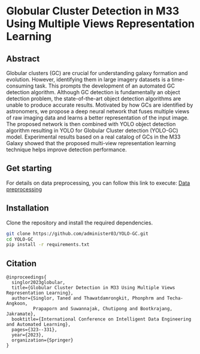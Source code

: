 # Globular Cluster Detection in M33 Using Multiple Views Representation Learning
## Abstract
Globular clusters (GC) are crucial for understanding galaxy formation and evolution. However, identifying them in large imagery datasets is a time-consuming task. This prompts the development of an automated GC detection algorithm. Although GC detection is fundamentally an object detection problem, the state-of-the-art object detection algorithms are unable to produce accurate results. Motivated by how GCs are identified by astronomers, we propose a deep neural network that fuses multiple views of raw imaging data and learns a better representation of the input image. The proposed network is then combined with YOLO object detection algorithm resulting in YOLO for Globular Cluster detection (YOLO-GC) model. Experimental results based on a real catalog of GCs in the M33 Galaxy showed that the proposed multi-view representation learning technique helps improve detection performance.

## Get starting
For details on data preprocessing, you can follow this link to execute: [Data preprocessing](https://github.com/administer03/Preprocessing-YOLO-GC)

## Installation
Clone the repository and install the required dependencies.
```bash
git clone https://github.com/administer03/YOLO-GC.git
cd YOLO-GC
pip install -r requirements.txt
```

## Citation
```
@inproceedings{
  singlor2023globular,
  title={Globular Cluster Detection in M33 Using Multiple Views Representation Learning},
  author={Singlor, Taned and Thawatdamrongkit, Phonphrm and Techa-Angkoon,
          Prapaporn and Suwannajak, Chutipong and Bootkrajang, Jakramate},
  booktitle={International Conference on Intelligent Data Engineering and Automated Learning},
  pages={323--331},
  year={2023},
  organization={Springer}
}
```

